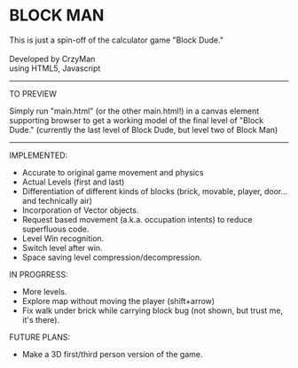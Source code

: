 BLOCK MAN
=========

This is just a spin-off of the calculator game "Block Dude." <br><br>
Developed by CrzyMan <br>
using HTML5, Javascript

----
TO PREVIEW

Simply run "main.html" (or the other main.html!) in a canvas element supporting browser to get a working model of the final level of "Block Dude." (currently the last level of Block Dude, but level two of Block Man)

----
IMPLEMENTED:
- Accurate to original game movement and physics
- Actual Levels (first and last)
- Differentiation of different kinds of blocks (brick, movable, player, door... and technically air)
- Incorporation of Vector objects.
- Request based movement (a.k.a. occupation intents) to reduce superfluous code.
- Level Win recognition.
- Switch level after win.
- Space saving level compression/decompression.

IN PROGRRESS:

- More levels.
- Explore map without moving the player (shift+arrow)
- Fix walk under brick while carrying block bug (not shown, but trust me, it's there).

FUTURE PLANS:

- Make a 3D first/third person version of the game.